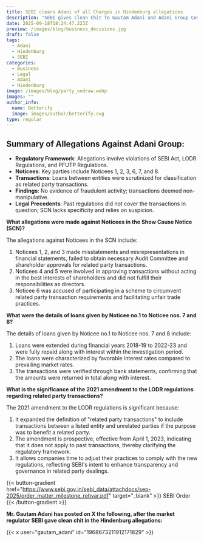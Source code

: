```yaml
---
title: SEBI clears Adani of all Charges in Hindenburg allegations
description: "SEBI gives Clean Chit To Gautam Adani and Adani Group Companies In the Hindenburg Case. "
date: 2025-09-18T18:24:47.223Z
preview: /images/blog/business_decisions.jpg
draft: false
tags:
  - Adani
  - Hindenburg
  - SEBI
categories:
  - Business
  - Legal
  - Adani
  - Hindenburg
image: /images/blog/party_undraw.webp
images: ""
author_info:
  name: Betterify
  image: images/author/betterify.svg
type: regular
---
```


## Summary of Allegations Against Adani Group:

- **Regulatory Framework**: Allegations involve violations of SEBI Act, LODR Regulations, and PFUTP Regulations.
- **Noticees**: Key parties include Noticees 1, 2, 3, 6, 7, and 8.
- **Transactions**: Loans between entities were scrutinized for classification as related party transactions.
- <span class="yellow"> <b>Findings</b>: No evidence of fraudulent activity; transactions deemed non-manipulative.<span/>
- **Legal Precedents**: Past regulations did not cover the transactions in question; SCN lacks specificity and relies on suspicion.

**What allegations were made against Noticees in the Show Cause Notice (SCN)?**

The allegations against Noticees in the SCN include:

1. Noticees 1, 2, and 3 made misstatements and misrepresentations in financial statements, failed to obtain necessary Audit Committee and shareholder approvals for related party transactions.
2. Noticees 4 and 5 were involved in approving transactions without acting in the best interests of shareholders and did not fulfill their responsibilities as directors.
3. Noticee 6 was accused of participating in a scheme to circumvent related party transaction requirements and facilitating unfair trade practices.

**What were the details of loans given by Noticee no.1 to Noticee nos. 7 and 8?**

The details of loans given by Noticee no.1 to Noticee nos. 7 and 8 include:

1. Loans were extended during financial years 2018-19 to 2022-23 and were fully repaid along with interest within the investigation period.
2. The loans were characterized by favorable interest rates compared to prevailing market rates.
3. The transactions were verified through bank statements, confirming that the amounts were returned in total along with interest.

**What is the significance of the 2021 amendment to the LODR regulations regarding related party transactions?**

The 2021 amendment to the LODR regulations is significant because:

1. It expanded the definition of "related party transactions" to include transactions between a listed entity and unrelated parties if the purpose was to benefit a related party.
2. The amendment is prospective, effective from April 1, 2023, indicating that it does not apply to past transactions, thereby clarifying the regulatory framework.
3. It allows companies time to adjust their practices to comply with the new regulations, reflecting SEBI's intent to enhance transparency and governance in related party dealings.

{{< button-gradient href="https://www.sebi.gov.in/sebi_data/attachdocs/sep-2025/order_matter_milestone_rehvar.pdf" target="_blank" >}}
SEBI Order <i class="las la-arrow-right"></i>
{{< /button-gradient >}}

**Mr. Gautam Adani has posted on X the following, after the market regulator SEBI gave clean chit in the Hindenburg allegations:**

{{< x user="gautam_adani" id="1968673211912171829" >}}